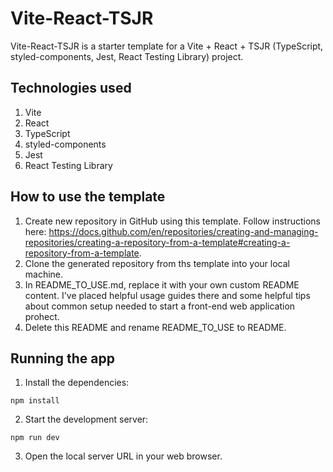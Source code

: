 # Vite-React-TSJR

Vite-React-TSJR is a starter template for a Vite + React + TSJR (TypeScript, styled-components, Jest, React Testing Library) project.

## Technologies used

1. Vite
2. React
3. TypeScript
4. styled-components
5. Jest
6. React Testing Library

## How to use the template

1. Create new repository in GitHub using this template. Follow instructions here: https://docs.github.com/en/repositories/creating-and-managing-repositories/creating-a-repository-from-a-template#creating-a-repository-from-a-template.
2. Clone the generated repository from ths template into your local machine.
3. In README_TO_USE.md, replace it with your own custom README content. I've placed helpful usage guides there and some helpful tips about common setup needed to start a front-end web application prohect.
4. Delete this README and rename README_TO_USE to README.

## Running the app

1. Install the dependencies:

```
npm install
```

2. Start the development server:

```
npm run dev
```

3. Open the local server URL in your web browser.

